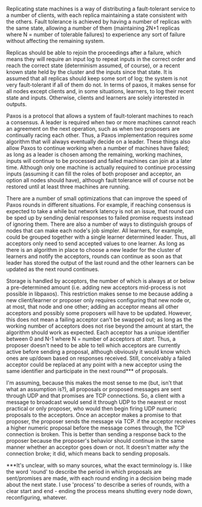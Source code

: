 Replicating state machines is a way of distributing a fault-tolerant service to
a number of clients, with each replica maintaining a state consistent with the
others. Fault tolerance is achieved by having a number of replicas with the same
state, allowing a number of them (maintaining 2N+1 replicas where N = number of
tolerable failures) to experience any sort of failure without affecting the
remaining system.

Replicas should be able to rejoin the proceedings after a failure, which means
they will require an input log to repeat inputs in the correct order and reach
the correct state (determinism assumed, of course), or a recent known state held
by the cluster and the inputs since that state. It is assumed that all replicas
should keep some sort of log; the system is not very fault-tolerant if all of
them do not. In terms of paxos, it makes sense for all nodes except clients and,
in some situations, learners, to log their recent state and inputs. Otherwise,
clients and learners are solely interested in outputs.

Paxos is a protocol that allows a system of fault-tolerant machines to reach a
consensus. A leader is required when two or more machines cannot reach an
agreement on the next operation, such as when two proposers are continually
racing each other. Thus, a Paxos implementation requires *some* algorithm that
will always eventually decide on a leader. These things also allow Paxos to
continue working when a number of machines have failed; as long as a leader is
chosen among the remaining, working machines, inputs will continue to be
processed and failed machines can join at a later time. Although only one
machine is actually required to continue processing inputs (assuming it can fill
the roles of both proposer and acceptor, an option all nodes should have),
although fault tolerance will of course not be restored until at least three
machines are running.

There are a number of small optimizations that can improve the speed of Paxos
rounds in different situations. For example, if reaching consensus is expected
to take a while but network latency is not an issue, that round can be sped up
by sending denial responses to failed promise requests instead of ignoring them.
There are also a number of ways to distinguish groups of nodes that can make
each node's job simpler. All learners, for example, could be grouped together
with a single learner determined leader. Thus, all acceptors only need to send
accepted values to one learner. As long as there is an algorithm in place to
choose a new leader for the cluster of learners and notify the acceptors, rounds
can continue as soon as that leader has stored the output of the last round and
the other learners can be updated as the next round continues.

Storage is handled by acceptors, the number of which is always at or below a
pre-determined amount (i.e. adding new acceptors mid-process is not possible in 
libpaxos). This restriction makes sense to me because adding a new
client/learner or proposer only requires configuring that new node or, at most,
that node and one other; adding an acceptor means all other acceptors and
possibly some proposers will have to be updated. However, this does not mean a
failing acceptor can't be swapped out; as long as the working number of
acceptors does not rise beyond the amount at start, the algorithm should work as
expected. Each acceptor has a unique identifier between 0 and N-1 where N =
number of acceptors *at start*. Thus, a proposer doesn't need to be able to tell
which acceptors are currently active before sending a proposal, although
obviously it would know which ones are up/down based on responses received.
Still, conceivably a failed acceptor could be replaced at any point with a new
acceptor using the same identifier and participate in the next round*** of
proposals.

I'm assuming, because this makes the most sense to me (but, isn't that what an
assumption is?), all proposals or proposed messages are sent through UDP and
that promises are TCP connections. So, a client with a message to broadcast
would send it through UDP to the nearest or most practical or only proposer, who
would then begin firing UDP numeric proposals to the acceptors. Once an acceptor
makes a promise to that proposer, the proposer sends the message via TCP. if the
acceptor receives a higher numeric proposal before the message comes through,
the TCP connection is broken. This is better than sending a response  back to
the proposer because the proposer's behavior should continue in the same manner
whether an acceptor goes down or not. It doesn't matter *why* the connection
broke; it did, which means back to sending proposals.


***It's unclear, with so many sources, what the exact terminology is. I like the
word 'round' to describe the period in which proposals are sent/promises are
made, with each round ending in a decision being made about the next state. I
use 'process' to describe a series of rounds, with a clear start and end -
ending the process means shutting every node down, reconfiguring, whatever.
